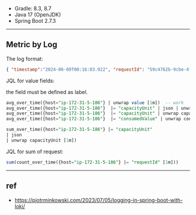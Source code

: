 
- Gradle: 8.3, 8.7
- Java 17 (OpenJDK)
- Spring Boot 2.7.3



---

## Metric by Log


The log format:

```json
{ "timestamp":"2024-06-09T00:16:03.922", "requestId": "59c4762b-9cbe-4fac-97a5-40017d54a4bb", "level":"INFO", "class":"c.g.race.controller.RootController", "thread":"http-nio-8092-exec-10", "value": "-18064", "message": "operate(), value is -18064" }
```


JQL for value fields:

the field must be defined as label.

```sql
avg_over_time({host="ip-172-31-5-186"} | unwrap value [1m])  -- work
avg_over_time({host="ip-172-31-5-186"}  |= "capacityUnit" | json | unwrap value [1m])
avg_over_time({host="ip-172-31-5-186"}  |= "capacityUnit" | unwrap capacityUnit [1m])
avg_over_time({host="ip-172-31-5-186"}  |= "consumedValue" | unwrap consumedValue [1m])

sum_over_time({host="ip-172-31-5-186"} |= "capacityUnit"
| json
| unwrap capacityUnit [1m])

```


JQL for sum of request:

```sql
sum(count_over_time({host="ip-172-31-5-186"} |= "requestId" [1m]))
```



---
## ref

- https://piotrminkowski.com/2023/07/05/logging-in-spring-boot-with-loki/

